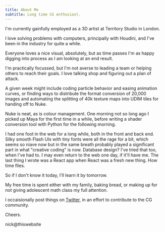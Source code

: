 ```yaml
---
title: About Me
subtitle: Long time CG enthusiast.
---
```


I'm currently gainfully employed as a 3D artist at Territory Studio in London.

I love solving problems with computers, principally with Houdini, and I've been in the industry for quite a while.

Everyone loves a nice visual, absolutely, but as time passes I'm as happy digging into process as I am looking at an end result.

I'm practically focussed, but I'm not averse to leading a team or helping others to reach their goals. I love talking shop and figuring out a plan of attack.

A given week might include coding particle behavior and easing animation curves, or finding ways to distribute the format conversion of 20,000 images and automating the splitting of 40k texture maps into UDIM tiles for handing off to Nuke.

Nuke is neat, as is colour management. One morning not so long ago I picked up Maya for the first time in a while, before writing a shader conversion tool with Python for the following morning.

I had one foot in the web for a long while, both in the front and back end. Silky smooth Flash UIs with tiny fonts were all the rage for a bit, which seems so niave now but in the same breath probably played a significant part in what "creative coding" is now. Database design? I've tried that too, when I've had to. I may even return to the web one day, if it'll have me. The last thing I wrote was a React app when React was a fresh new thing. How time flies.

So if I don't know it today, I'll learn it by tomorrow.

My free time is spent either with my family, baking bread, or making up for not giving adolescent math class my full attention.

I occaisionally post things on [Twitter](https://twitter.com/FridayMarch26th), in an effort to contribute to the CG community.

Cheers.

nick@thiswebsite